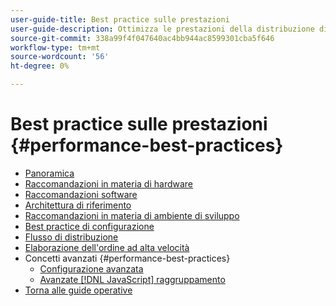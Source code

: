 ```yaml
---
user-guide-title: Best practice sulle prestazioni
user-guide-description: Ottimizza le prestazioni della distribuzione di produzione Adobe Commerce o Magento Open Source utilizzando i nostri consigli.
source-git-commit: 338a99f4f047640ac4bb944ac8599301cba5f646
workflow-type: tm+mt
source-wordcount: '56'
ht-degree: 0%

---
```



# Best practice sulle prestazioni {#performance-best-practices}

- [Panoramica](overview.md)
- [Raccomandazioni in materia di hardware](hardware.md)
- [Raccomandazioni software](software.md)
- [Architettura di riferimento](reference-architecture.md)
- [Raccomandazioni in materia di ambiente di sviluppo](development-environment.md)
- [Best practice di configurazione](configuration.md)
- [Flusso di distribuzione](deployment-flow.md)
- [Elaborazione dell&#39;ordine ad alta velocità](high-throughput-order-processing.md)
- Concetti avanzati {#performance-best-practices}
   - [Configurazione avanzata](advanced-setup.md)
   - [Avanzate [!DNL JavaScript] raggruppamento](advanced-js-bundling.md)
- [Torna alle guide operative](https://experienceleague.adobe.com/docs/commerce-operations/operational-guides/home.html)
